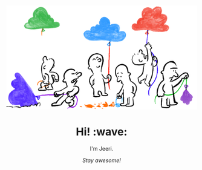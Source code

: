 <p align="center">
  <img src="https://github.com/jeeri2204/jeeri2204/blob/master/cc.gif">
</p>
<h1 align='center'> Hi! :wave:</h1>
<p align='center'>
I'm Jeeri.
</p>

<p align='center'><i>Stay awesome!</i></p>
